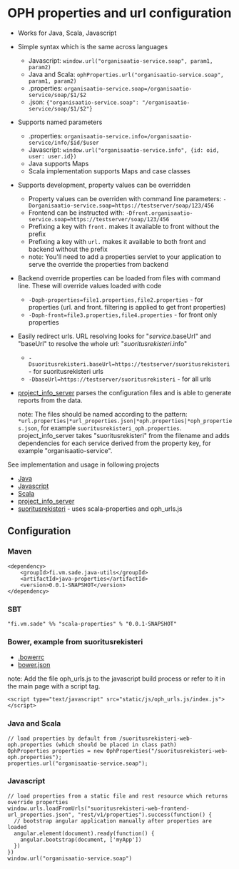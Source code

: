# OPH properties and url configuration

* Works for Java, Scala, Javascript
* Simple syntax which is the same across languages
  * Javascript: `window.url("organisaatio-service.soap", param1, param2)`
  * Java and Scala: `ophProperties.url("organisaatio-service.soap", param1, param2)`
  * .properties: `organisaatio-service.soap=/organisaatio-service/soap/$1/$2`
  * .json: `{"organisaatio-service.soap": "/organisaatio-service/soap/$1/$2"}`
* Supports named parameters
  * .properties: `organisaatio-service.info=/organisaatio-service/info/$id/$user`
  * Javascript: `window.url("organisaatio-service.info", {id: oid, user: user.id})`
  * Java supports Maps
  * Scala implementation supports Maps and case classes
* Supports development, property values can be overridden
  * Property values can be overriden with command line parameters: `-Dorganisaatio-service.soap=https://testserver/soap/123/456`
  * Frontend can be instructed with: `-Dfront.organisaatio-service.soap=https://testserver/soap/123/456`
  * Prefixing a key with `front.` makes it available to front without the prefix
  * Prefixing a key with `url.` makes it available to both front and backend without the prefix
  * note: You'll need to add a properties servlet to your application to serve the override the properties from backend
* Backend override properties can be loaded from files with command line. These will override values loaded with code
  * `-Doph-properties=file1.properties,file2.properties` - for properties (url. and front. filtering is applied to get front properties)
  * `-Doph-front=file3.properties,file4.properties` - for front only properties
* Easily redirect urls. URL resolving looks for "*service*.baseUrl" and "baseUrl" to resolve the whole url: "*suoritusrekisteri*.info"
  * `-Dsuoritusrekisteri.baseUrl=https://testserver/suoritusrekisteri` - for suoritusrekisteri urls
  * `-DbaseUrl=https://testserver/suoritusrekisteri` - for all urls
* [project_info_server](https://github.com/Opetushallitus/dokumentaatio/tree/master/project_info)
parses the configuration files and is able to generate reports from the data.

    note: The files should be named according to the pattern:
    `*url.properties|*url_properties.json|*oph.properties|*oph_properties.json`, for example `suoritusrekisteri_oph.properties`.
    project_info_server takes "suoritusrekisteri" from the filename and adds dependencies for each service derived from the property key,
    for example "organisaatio-service".

See implementation and usage in following projects
* [Java](https://github.com/Opetushallitus/java-utils/tree/master/java-properties)
* [Javascript](https://github.com/Opetushallitus/java-utils/tree/master/java-properties/javascript)
* [Scala](https://github.com/Opetushallitus/scala-utils/tree/master/scala-properties_2.11)
* [project_info_server](https://github.com/Opetushallitus/dokumentaatio/tree/master/project_info)
* [suoritusrekisteri](https://github.com/Opetushallitus/hakurekisteri) - uses scala-properties and oph_urls.js

## Configuration

### Maven

    <dependency>
        <groupId>fi.vm.sade.java-utils</groupId>
        <artifactId>java-properties</artifactId>
        <version>0.0.1-SNAPSHOT</version>
    </dependency>

### SBT

    "fi.vm.sade" %% "scala-properties" % "0.0.1-SNAPSHOT"

### Bower, example from suoritusrekisteri

* [.bowerrc](https://github.com/Opetushallitus/hakurekisteri/blob/master/.bowerrc)
* [bower.json](https://github.com/Opetushallitus/hakurekisteri/blob/master/bower.json)

note: Add the file oph_urls.js to the javascript build process or refer to it in the main page with a script tag.

    <script type="text/javascript" src="static/js/oph_urls.js/index.js"></script>

### Java and Scala

    // load properties by default from /suoritusrekisteri-web-oph.properties (which should be placed in class path)
    OphProperties properties = new OphProperties("/suoritusrekisteri-web-oph.properties");
    properties.url("organisaatio-service.soap");

### Javascript

    // load properties from a static file and rest resource which returns override properties
    window.urls.loadFromUrls("suoritusrekisteri-web-frontend-url_properties.json", "rest/v1/properties").success(function() {
      // bootstrap angular application manually after properties are loaded
      angular.element(document).ready(function() {
        angular.bootstrap(document, ['myApp'])
      })
    })
    window.url("organisaatio-service.soap")
